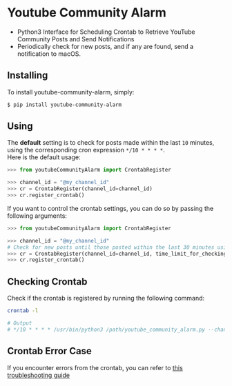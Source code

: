 # Youtube Community Alarm

- Python3 Interface for Scheduling Crontab to Retrieve YouTube Community Posts and Send Notifications
- Periodically check for new posts, and if any are found, send a notification to macOS.


## Installing
To install youtube-community-alarm, simply:
```bash
$ pip install youtube-community-alarm
```


## Using
The **default** setting is to check for posts made within the last `10` minutes, using the corresponding cron expression `*/10 * * * *`.
<br> Here is the default usage:
```python
>>> from youtubeCommunityAlarm import CrontabRegister

>>> channel_id = "@my_channel_id"
>>> cr = CrontabRegister(channel_id=channel_id)
>>> cr.register_crontab()
```

If you want to control the crontab settings, you can do so by passing the following arguments:
```python
>>> from youtubeCommunityAlarm import CrontabRegister

>>> channel_id = "@my_channel_id"
# Check for new posts until those posted within the last 30 minutes using a cron expression "30 * * * *"
>>> cr = CrontabRegister(channel_id=channel_id, time_limit_for_checking_in_minutes=30, cron_expression="30 * * * *")
>>> cr.register_crontab()
```


## Checking Crontab
Check if the crontab is registered by running the following command:
```bash
crontab -l

# Output
# */10 * * * * /usr/bin/python3 /path/youtube_community_alarm.py --channel_id @my_channel_id /path/log.log 2>&1
```

## Crontab Error Case

If you encounter errors from the crontab, you can refer to [this troubleshooting guide](https://23log.tistory.com/171)









